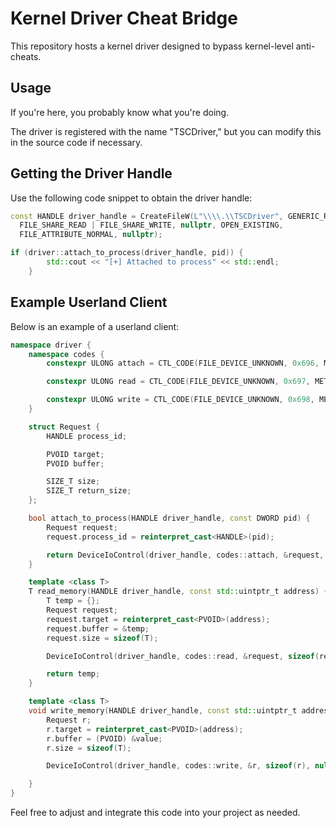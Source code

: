 # Kernel Driver Cheat Bridge
This repository hosts a kernel driver designed to bypass kernel-level anti-cheats.

## Usage
If you're here, you probably know what you're doing.

The driver is registered with the name "TSCDriver," but you can modify this in the source code if necessary.

## Getting the Driver Handle
Use the following code snippet to obtain the driver handle:
```cpp
const HANDLE driver_handle = CreateFileW(L"\\\\.\\TSCDriver", GENERIC_READ | GENERIC_WRITE,
  FILE_SHARE_READ | FILE_SHARE_WRITE, nullptr, OPEN_EXISTING,
  FILE_ATTRIBUTE_NORMAL, nullptr);

if (driver::attach_to_process(driver_handle, pid)) {
		std::cout << "[+] Attached to process" << std::endl;
	}
```

## Example Userland Client
Below is an example of a userland client:
```cpp
namespace driver {
	namespace codes {
		constexpr ULONG attach = CTL_CODE(FILE_DEVICE_UNKNOWN, 0x696, METHOD_BUFFERED, FILE_SPECIAL_ACCESS);

		constexpr ULONG read = CTL_CODE(FILE_DEVICE_UNKNOWN, 0x697, METHOD_BUFFERED, FILE_SPECIAL_ACCESS);

		constexpr ULONG write = CTL_CODE(FILE_DEVICE_UNKNOWN, 0x698, METHOD_BUFFERED, FILE_SPECIAL_ACCESS);
	}

	struct Request {
		HANDLE process_id;

		PVOID target;
		PVOID buffer;

		SIZE_T size;
		SIZE_T return_size;
	};

	bool attach_to_process(HANDLE driver_handle, const DWORD pid) {
		Request request;
		request.process_id = reinterpret_cast<HANDLE>(pid);

		return DeviceIoControl(driver_handle, codes::attach, &request, sizeof(request), nullptr, sizeof(request), nullptr, nullptr);
	}

	template <class T>
	T read_memory(HANDLE driver_handle, const std::uintptr_t address) {
		T temp = {};
		Request request;
		request.target = reinterpret_cast<PVOID>(address);
		request.buffer = &temp;
		request.size = sizeof(T);

		DeviceIoControl(driver_handle, codes::read, &request, sizeof(request), &request, sizeof(request), nullptr, nullptr);

		return temp;
	}

	template <class T>
	void write_memory(HANDLE driver_handle, const std::uintptr_t address, const T& value) {
		Request r;
		r.target = reinterpret_cast<PVOID>(address);
		r.buffer = (PVOID) &value;
		r.size = sizeof(T);

		DeviceIoControl(driver_handle, codes::write, &r, sizeof(r), nullptr, sizeof(r), nullptr, nullptr);

	}
}
```

Feel free to adjust and integrate this code into your project as needed.
